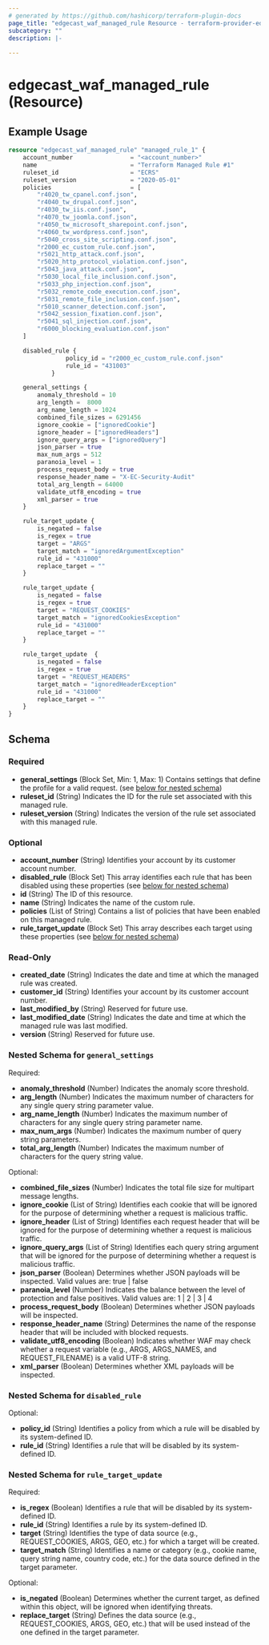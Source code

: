 ```yaml
---
# generated by https://github.com/hashicorp/terraform-plugin-docs
page_title: "edgecast_waf_managed_rule Resource - terraform-provider-edgecast"
subcategory: ""
description: |-
  
---
```


# edgecast_waf_managed_rule (Resource)



## Example Usage

```terraform
resource "edgecast_waf_managed_rule" "managed_rule_1" {
    account_number                = "<account_number>"
    name                          = "Terraform Managed Rule #1"
    ruleset_id                    = "ECRS"
    ruleset_version               = "2020-05-01"
    policies                      = [
        "r4020_tw_cpanel.conf.json",
        "r4040_tw_drupal.conf.json",
        "r4030_tw_iis.conf.json",
        "r4070_tw_joomla.conf.json",
        "r4050_tw_microsoft_sharepoint.conf.json",
        "r4060_tw_wordpress.conf.json",
        "r5040_cross_site_scripting.conf.json",
        "r2000_ec_custom_rule.conf.json",
        "r5021_http_attack.conf.json",
        "r5020_http_protocol_violation.conf.json",
        "r5043_java_attack.conf.json",
        "r5030_local_file_inclusion.conf.json",
        "r5033_php_injection.conf.json",
        "r5032_remote_code_execution.conf.json",
        "r5031_remote_file_inclusion.conf.json",
        "r5010_scanner_detection.conf.json",
        "r5042_session_fixation.conf.json",
        "r5041_sql_injection.conf.json",
        "r6000_blocking_evaluation.conf.json"
    ]

    disabled_rule {
                policy_id = "r2000_ec_custom_rule.conf.json"
                rule_id = "431003"
            } 

    general_settings {
        anomaly_threshold = 10
        arg_length =  8000
        arg_name_length = 1024
        combined_file_sizes = 6291456
        ignore_cookie = ["ignoredCookie"]
        ignore_header = ["ignoredHeaders"]
        ignore_query_args = ["ignoredQuery"]
        json_parser = true
        max_num_args = 512
        paranoia_level = 1
        process_request_body = true
        response_header_name = "X-EC-Security-Audit"
        total_arg_length = 64000
        validate_utf8_encoding = true
        xml_parser = true
    }

    rule_target_update {
        is_negated = false
        is_regex = true
        target = "ARGS"
        target_match = "ignoredArgumentException"
        rule_id = "431000"
        replace_target = ""
    }

    rule_target_update {
        is_negated = false
        is_regex = true
        target = "REQUEST_COOKIES"
        target_match = "ignoredCookiesException"
        rule_id = "431000"
        replace_target = ""
    }

    rule_target_update  {
        is_negated = false
        is_regex = true
        target = "REQUEST_HEADERS"
        target_match = "ignoredHeaderException"
        rule_id = "431000"
        replace_target = ""
    }
}
```

<!-- schema generated by tfplugindocs -->
## Schema

### Required

- **general_settings** (Block Set, Min: 1, Max: 1) Contains settings that define the profile for a valid request. (see [below for nested schema](#nestedblock--general_settings))
- **ruleset_id** (String) Indicates the ID for the rule set associated with this managed rule.
- **ruleset_version** (String) Indicates the version of the rule set associated with this managed rule.

### Optional

- **account_number** (String) Identifies your account by its customer account number.
- **disabled_rule** (Block Set) This array identifies each rule that has been disabled using these properties (see [below for nested schema](#nestedblock--disabled_rule))
- **id** (String) The ID of this resource.
- **name** (String) Indicates the name of the custom rule.
- **policies** (List of String) Contains a list of policies that have been enabled on this managed rule.
- **rule_target_update** (Block Set) This array describes each target using these properties (see [below for nested schema](#nestedblock--rule_target_update))

### Read-Only

- **created_date** (String) Indicates the date and time at which the managed rule was created.
- **customer_id** (String) Identifies your account by its customer account number.
- **last_modified_by** (String) Reserved for future use.
- **last_modified_date** (String) Indicates the date and time at which the managed rule was last modified.
- **version** (String) Reserved for future use.

<a id="nestedblock--general_settings"></a>
### Nested Schema for `general_settings`

Required:

- **anomaly_threshold** (Number) Indicates the anomaly score threshold.
- **arg_length** (Number) Indicates the maximum number of characters for any single query string parameter value.
- **arg_name_length** (Number) Indicates the maximum number of characters for any single query string parameter name.
- **max_num_args** (Number) Indicates the maximum number of query string parameters.
- **total_arg_length** (Number) Indicates the maximum number of characters for the query string value.

Optional:

- **combined_file_sizes** (Number) Indicates the total file size for multipart message lengths.
- **ignore_cookie** (List of String) Identifies each cookie that will be ignored for the purpose of determining whether a request is malicious traffic.
- **ignore_header** (List of String) Identifies each request header that will be ignored for the purpose of determining whether a request is malicious traffic.
- **ignore_query_args** (List of String) Identifies each query string argument that will be ignored for the purpose of determining whether a request is malicious traffic.
- **json_parser** (Boolean) Determines whether JSON payloads will be inspected. Valid values are: true | false
- **paranoia_level** (Number) Indicates the balance between the level of protection and false positives. Valid values are: 1 | 2 | 3 | 4
- **process_request_body** (Boolean) Determines whether JSON payloads will be inspected.
- **response_header_name** (String) Determines the name of the response header that will be included with blocked requests.
- **validate_utf8_encoding** (Boolean) Indicates whether WAF may check whether a request variable (e.g., ARGS, ARGS_NAMES, and REQUEST_FILENAME) is a valid UTF-8 string.
- **xml_parser** (Boolean) Determines whether XML payloads will be inspected.


<a id="nestedblock--disabled_rule"></a>
### Nested Schema for `disabled_rule`

Optional:

- **policy_id** (String) Identifies a policy from which a rule will be disabled by its system-defined ID.
- **rule_id** (String) Identifies a rule that will be disabled by its system-defined ID.


<a id="nestedblock--rule_target_update"></a>
### Nested Schema for `rule_target_update`

Required:

- **is_regex** (Boolean) Identifies a rule that will be disabled by its system-defined ID.
- **rule_id** (String) Identifies a rule by its system-defined ID.
- **target** (String) Identifies the type of data source (e.g., REQUEST_COOKIES, ARGS, GEO, etc.) for which a target will be created.
- **target_match** (String) Identifies a name or category (e.g., cookie name, query string name, country code, etc.) for the data source defined in the target parameter.

Optional:

- **is_negated** (Boolean) Determines whether the current target, as defined within this object, will be ignored when identifying threats.
- **replace_target** (String) Defines the data source (e.g., REQUEST_COOKIES, ARGS, GEO, etc.) that will be used instead of the one defined in the target parameter.


